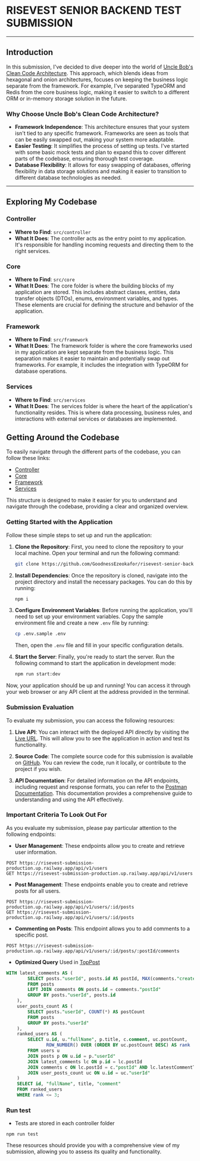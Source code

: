 # RISEVEST SENIOR BACKEND TEST SUBMISSION

---

## Introduction

In this submission, I've decided to dive deeper into the world of [Uncle Bob's Clean Code Architecture](https://blog.cleancoder.com/uncle-bob/2012/08/13/the-clean-architecture.html). This approach, which blends ideas from hexagonal and onion architectures, focuses on keeping the business logic separate from the framework. For example, I've separated TypeORM and Redis from the core business logic, making it easier to switch to a different ORM or in-memory storage solution in the future.

### Why Choose Uncle Bob's Clean Code Architecture?

- **Framework Independence**: This architecture ensures that your system isn't tied to any specific framework. Frameworks are seen as tools that can be easily swapped out, making your system more adaptable.
- **Easier Testing**: It simplifies the process of setting up tests. I've started with some basic mock tests and plan to expand this to cover different parts of the codebase, ensuring thorough test coverage.
- **Database Flexibility**: It allows for easy swapping of databases, offering flexibility in data storage solutions and making it easier to transition to different database technologies as needed.

---

## Exploring My Codebase

### Controller

- **Where to Find**: `src/controller`
- **What It Does**: The controller acts as the entry point to my application. It's responsible for handling incoming requests and directing them to the right services.

### Core

- **Where to Find**: `src/core`
- **What It Does**: The core folder is where the building blocks of my application are stored. This includes abstract classes, entities, data transfer objects (DTOs), enums, environment variables, and types. These elements are crucial for defining the structure and behavior of the application.

### Framework

- **Where to Find**: `src/framework`
- **What It Does**: The framework folder is where the core frameworks used in my application are kept separate from the business logic. This separation makes it easier to maintain and potentially swap out frameworks. For example, it includes the integration with TypeORM for database operations.

### Services

- **Where to Find**: `src/services`
- **What It Does**: The services folder is where the heart of the application's functionality resides. This is where data processing, business rules, and interactions with external services or databases are implemented.

## Getting Around the Codebase

To easily navigate through the different parts of the codebase, you can follow these links:

- [Controller](src/controller)
- [Core](src/core)
- [Framework](src/framework)
- [Services](src/services)

This structure is designed to make it easier for you to understand and navigate through the codebase, providing a clear and organized overview.

### Getting Started with the Application

Follow these simple steps to set up and run the application:

1. **Clone the Repository**: First, you need to clone the repository to your local machine. Open your terminal and run the following command:

   ```bash
   git clone https://github.com/GoodnessEzeokafor/risevest-senior-backend-test-submission.git
   ```

2. **Install Dependencies**: Once the repository is cloned, navigate into the project directory and install the necessary packages. You can do this by running:

   ```bash
   npm i
   ```

3. **Configure Environment Variables**: Before running the application, you'll need to set up your environment variables. Copy the sample environment file and create a new `.env` file by running:

   ```bash
   cp .env.sample .env
   ```

   Then, open the `.env` file and fill in your specific configuration details.

4. **Start the Server**: Finally, you're ready to start the server. Run the following command to start the application in development mode:
   ```bash
   npm run start:dev
   ```

Now, your application should be up and running! You can access it through your web browser or any API client at the address provided in the terminal.

### Submission Evaluation

To evaluate my submission, you can access the following resources:

1. **Live API**: You can interact with the deployed API directly by visiting the [Live URL](https://risevest-submission-production.up.railway.app). This will allow you to see the application in action and test its functionality.

2. **Source Code**: The complete source code for this submission is available on [GitHub](https://github.com/GoodnessEzeokafor/risevest-senior-backend-test-submission). You can review the code, run it locally, or contribute to the project if you wish.

3. **API Documentation**: For detailed information on the API endpoints, including request and response formats, you can refer to the [Postman Documentation](https://documenter.getpostman.com/view/24047717/2sA2xpU9fv). This documentation provides a comprehensive guide to understanding and using the API effectively.

### Important Criteria To Look Out For

As you evaluate my submission, please pay particular attention to the following endpoints:

- **User Management**: These endpoints allow you to create and retrieve user information.

```
POST https://risevest-submission-production.up.railway.app/api/v1/users
GET https://risevest-submission-production.up.railway.app/api/v1/users
```

- **Post Management**: These endpoints enable you to create and retrieve posts for all users.

```
POST https://risevest-submission-production.up.railway.app/api/v1/users/:id/posts
GET https://risevest-submission-production.up.railway.app/api/v1/users/:id/posts
```

- **Commenting on Posts**: This endpoint allows you to add comments to a specific post.

```
POST https://risevest-submission-production.up.railway.app/api/v1/users/:id/posts/:postId/comments
```

- **Optimized Query**
  Used in [TopPost](src/services/use-case/post/post.service.ts)

```sql
WITH latest_comments AS (
        SELECT posts."userId", posts.id AS postId, MAX(comments."createdAt") AS latestCommentTime
        FROM posts
        LEFT JOIN comments ON posts.id = comments."postId"
        GROUP BY posts."userId", posts.id
    ),
    user_posts_count AS (
        SELECT posts."userId", COUNT(*) AS postCount
        FROM posts
        GROUP BY posts."userId"
    ),
    ranked_users AS (
        SELECT u.id, u."fullName", p.title, c.comment, uc.postCount,
               ROW_NUMBER() OVER (ORDER BY uc.postCount DESC) AS rank
        FROM users u
        JOIN posts p ON u.id = p."userId"
        JOIN latest_comments lc ON p.id = lc.postId
        JOIN comments c ON lc.postId = c."postId" AND lc.latestCommentTime = c."createdAt"
        JOIN user_posts_count uc ON u.id = uc."userId"
    )
    SELECT id, "fullName", title, "comment"
    FROM ranked_users
    WHERE rank <= 3;
```

### Run test

- Tests are stored in each controller folder

```
npm run test
```

These resources should provide you with a comprehensive view of my submission, allowing you to assess its quality and functionality.
